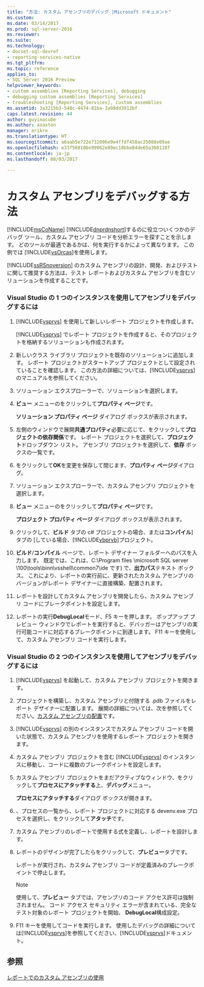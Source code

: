 ```yaml
---
title: "方法: カスタム アセンブリのデバッグ |Microsoft ドキュメント"
ms.custom: 
ms.date: 03/14/2017
ms.prod: sql-server-2016
ms.reviewer: 
ms.suite: 
ms.technology:
- docset-sql-devref
- reporting-services-native
ms.tgt_pltfrm: 
ms.topic: reference
applies_to:
- SQL Server 2016 Preview
helpviewer_keywords:
- custom assemblies [Reporting Services], debugging
- debugging custom assemblies [Reporting Services]
- troubleshooting [Reporting Services], custom assemblies
ms.assetid: 3a3215b3-548c-4474-81ba-3a98dd3912bf
caps.latest.revision: 44
author: guyinacube
ms.author: asaxton
manager: erikre
ms.translationtype: HT
ms.sourcegitcommit: a6aab5e722e732096e9e4ffdf458ac25088e09ae
ms.openlocfilehash: e33f560106e99062e89ec10bbe84de65a360118f
ms.contentlocale: ja-jp
ms.lasthandoff: 08/03/2017

---
```

# <a name="how-to-debug-custom-assemblies"></a>カスタム アセンブリをデバッグする方法
  [!INCLUDE[msCoName](../../includes/msconame-md.md)] [!INCLUDE[dnprdnshort](../../includes/dnprdnshort-md.md)]するのに役立ついくつかのデバッグ ツール、カスタム アセンブリ コードを分析エラーを探すことを示します。 どのツールが最適であるかは、何を実行するかによって異なります。 この例では [!INCLUDE[vsOrcas](../../includes/vsorcas-md.md)]を使用します。  
  
 [!INCLUDE[ssRSnoversion](../../includes/ssrsnoversion-md.md)] のカスタム アセンブリの設計、開発、およびテストに関して推奨する方法は、テスト レポートおよびカスタム アセンブリを含むソリューションを作成することです。  
  
### <a name="to-debug-assemblies-using-a-single-instance-of-visual-studio"></a>Visual Studio の 1 つのインスタンスを使用してアセンブリをデバッグするには  
  
1.  [!INCLUDE[vsprvs](../../includes/vsprvs-md.md)] を使用して新しいレポート プロジェクトを作成します。  
  
     [!INCLUDE[vsprvs](../../includes/vsprvs-md.md)] でレポート プロジェクトを作成すると、そのプロジェクトを格納するソリューションも作成されます。  
  
2.  新しいクラス ライブラリ プロジェクトを既存のソリューションに追加します。 レポート プロジェクトがスタートアップ プロジェクトとして設定されていることを確認します。 この方法の詳細については、[!INCLUDE[vsprvs](../../includes/vsprvs-md.md)] のマニュアルを参照してください。  
  
3.  ソリューション エクスプローラーで、ソリューションを選択します。  
  
4.  **ビュー**  メニューのをクリックして**プロパティ ページ**です。  
  
     **ソリューション プロパティ ページ** ダイアログ ボックスが表示されます。  
  
5.  左側のウィンドウで展開**共通プロパティ**必要に応じて、をクリックして**プロジェクトの依存関係**です。 レポート プロジェクトを選択して、**プロジェクト**ドロップダウン リスト。 アセンブリ プロジェクトを選択して、**依存** ボックスの一覧です。  
  
6.  をクリックして**OK**を変更を保存して閉じます、**プロパティ ページ**ダイアログ。  
  
7.  ソリューション エクスプローラーで、カスタム アセンブリ プロジェクトを選択します。  
  
8.  **ビュー**  メニューのをクリックして**プロパティ ページ**です。  
  
     **プロジェクト プロパティ ページ** ダイアログ ボックスが表示されます。  
  
9. クリックして、**ビルド** タブの c# プロジェクトの場合、または**コンパイル**] タブの [している場合、[!INCLUDE[vbprvb](../../includes/vbprvb-md.md)]プロジェクト。  
  
10. **ビルド**/**コンパイル** ページで、レポート デザイナー フォルダーへのパスを入力します。 既定では、これは、C:\Program files \microsoft SQL server \100\tools\binn\vsshell\common7\ide です) で、**出力パス**テキスト ボックス。 これにより、レポートの実行前に、更新されたカスタム アセンブリのバージョンがレポート デザイナーに直接構築、配置されます。  
  
11. レポートを設計してカスタム アセンブリを開発したら、カスタム アセンブリ コードにブレークポイントを設定します。  
  
12. レポートの実行**DebugLocal**モード、F5 キーを押します。 ポップアップ プレビュー ウィンドウでレポートを実行すると、デバッガーはアセンブリの実行可能コードに対応するブレークポイントに到達します。 F11</localizedText> キーを使用して、カスタム アセンブリ コードを実行します。  
  
### <a name="to-debug-assemblies-using-two-instances-of-visual-studio"></a>Visual Studio の 2 つのインスタンスを使用してアセンブリをデバッグするには  
  
1.  [!INCLUDE[vsprvs](../../includes/vsprvs-md.md)] を起動して、カスタム アセンブリ プロジェクトを開きます。  
  
2.  プロジェクトを構築し、カスタム アセンブリと付随する .pdb ファイルをレポート デザイナーに配置します。 展開の詳細については、次を参照してください。[カスタム アセンブリの配置](../../reporting-services/custom-assemblies/deploying-a-custom-assembly.md)です。  
  
3.  [!INCLUDE[vsprvs](../../includes/vsprvs-md.md)] の別のインスタンスでカスタム アセンブリ コードを開いた状態で、カスタム アセンブリを使用するレポート プロジェクトを開きます。  
  
4.  カスタム アセンブリ プロジェクトを含む [!INCLUDE[vsprvs](../../includes/vsprvs-md.md)] のインスタンスに移動し、コードに複数のブレークポイントを設定します。  
  
5.  カスタム アセンブリ プロジェクトをまだアクティブなウィンドウ、をクリックして**プロセスにアタッチする**上、**デバッグ**メニュー。  
  
     **プロセスにアタッチする**ダイアログ ボックスが開きます。  
  
6.  、プロセスの一覧から、レポート プロジェクトに対応する devenv.exe プロセスを選択し、をクリックして**アタッチ**です。  
  
7.  カスタム アセンブリのレポートで使用する式を定義し、レポートを設計します。  
  
8.  レポートのデザインが完了したらをクリックして、**プレビュー**タブです。  
  
     レポートが実行され、カスタム アセンブリ コードが定義済みのブレークポイントで停止します。  
  
    > [!NOTE]  
    >  使用して、**プレビュー**  タブでは、アセンブリのコード アクセス許可は強制されません。 コード アクセス セキュリティ エラーが含まれている、完全なテスト対象のレポート プロジェクトを開始、 **DebugLocal**構成設定。  
  
9. F11 キーを使用してコードを実行します。 使用したデバッグの詳細については[!INCLUDE[vsprvs](../../includes/vsprvs-md.md)]を参照してください、[!INCLUDE[vsprvs](../../includes/vsprvs-md.md)]ドキュメント。  
  
## <a name="see-also"></a>参照  
 [レポートでのカスタム アセンブリの使用](../../reporting-services/custom-assemblies/using-custom-assemblies-with-reports.md)  
  
  

